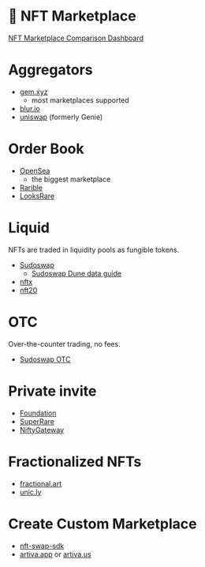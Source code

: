 # 🧩 NFT Marketplace

[NFT Marketplace Comparison Dashboard](https://dune.com/jhackworth/nftmarketplace)

# Aggregators
- [gem.xyz](https://www.gem.xyz/)
	- most marketplaces supported
- [blur.io](https://blur.io/)
- [uniswap](https://app.uniswap.org/#/nfts) (formerly Genie)

# Order Book
- [OpenSea](https://opensea.io/)
	- the biggest marketplace
- [Rarible](https://rarible.com/)
- [LooksRare](https://looksrare.org/)

# Liquid
NFTs are traded in liquidity pools as fungible tokens.

- [Sudoswap](http://sudoswap.xyz/)
	- [Sudoswap Dune data guide](https://twitter.com/andrewhong5297/status/1562539357981925377)
- [nftx](https://nftx.io/)
- [nft20](https://nft20.io/)

# OTC
Over-the-counter trading, no fees.
- [Sudoswap OTC](https://otc.sudoswap.xyz/)

# Private invite
- [Foundation](https://foundation.app/)
- [SuperRare](https://superrare.com/)
- [NiftyGateway](https://www.niftygateway.com/)

# Fractionalized NFTs
- [fractional.art](https://fractional.art/)
- [unic.ly](https://www.unic.ly/)

# Create Custom Marketplace
- [nft-swap-sdk](https://github.com/trader-xyz/nft-swap-sdk)
- [artiva.app](https://artiva.app/) or [artiva.us](https://www.artiva.us/)
